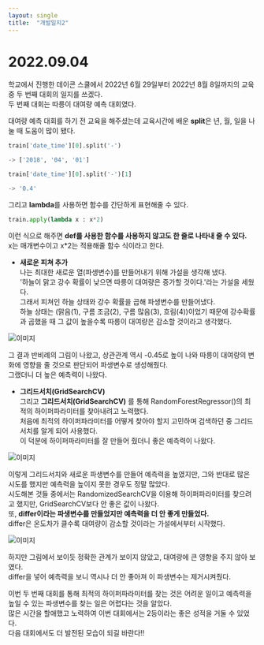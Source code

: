 ```yaml
---
layout: single
title:  "개발일지2"
---
```


# 2022.09.04

학교에서 진행한 데이콘 스쿨에서 2022년 6월 29일부터 2022년 8월 8일까지의 교육 중 두 번째 대회의 일지를 쓰겠다.  
두 번째 대회는 따릉이 대여량 예측 대회였다.  

대여량 예측 대회를 하기 전 교육을 해주셨는데 교육시간에 배운 **split**은 년, 월, 일을 나눌 때 도움이 많이 됐다.  

```python
train['date_time'][0].split('-')

-> ['2018', '04', '01']

train['date_time'][0].split('-')[1]

-> '0.4'
```

그리고 **lambda**를 사용하면 함수를 간단하게 표현해줄 수 있다.
```python
train.apply(lambda x : x*2)
```
이런 식으로 해주면 **def를 사용한 함수를 사용하지 않고도 한 줄로 나타내 줄 수 있다.**  
x는 매개변수이고 x*2는 적용해줄 함수 식이라고 한다.

* **새로운 피쳐 추가**  
나는 최대한 새로운 열(파생변수)를 만들어내기 위해 가설을 생각해 냈다.  
'하늘이 맑고 강수 확률이 낮으면 따릉이 대여량은 증가할 것이다.'라는 가설을 세웠다.  
그래서 피쳐인 하늘 상태와 강수 확률을 곱해 파생변수를 만들어냈다.    
하늘 상태는 (맑음(1), 구름 조금(2), 구름 많음(3), 흐림(4))이었기 때문에 강수확률과 곱했을 때 그 값이 높을수록 따릉이 대여량은 감소할 것이라고 생각했다.

![이미지](https://img1.daumcdn.net/thumb/R1280x0/?scode=mtistory2&fname=https%3A%2F%2Fblog.kakaocdn.net%2Fdn%2Fb0m973%2FbtrLhYDwxRT%2FPiHqb0ffmjESQj1atWX8DK%2Fimg.png)

그 결과 반비례의 그림이 나왔고, 상관관계 역시 -0.45로 높이 나와 따릉이 대여량의 변화에 영향을 줄 것으로 판단되어 파생변수로 생성해줬다.  
그랬더니 더 높은 예측력이 나왔다.

* **그리드서치(GridSearchCV)**  
그리고 **그리드서치(GridSearchCV)** 를 통해 RandomForestRegressor()의 최적의 하이퍼파라미터를 찾아내려고 노력했다.  
처음에 최적의 하이퍼파라미터를 어떻게 찾아야 할지 고민하며 검색하던 중 그리드서치를 알게 되어 사용했다.  
이 덕분에 하이퍼파라미터를 잘 만들어 줬더니 좋은 예측력이 나왔다.  

![이미지](https://img1.daumcdn.net/thumb/R1280x0/?scode=mtistory2&fname=https%3A%2F%2Fblog.kakaocdn.net%2Fdn%2FepVDcZ%2FbtrLhQMtMqm%2Fcaesc1yKbU19mX8zpWpTWK%2Fimg.png)

이렇게 그리드서치와 새로운 파생변수를 만들어 예측력을 높였지만, 그와 반대로 많은 시도를 했지만 예측력을 높이지 못한 경우도 정말 많았다.  
시도해본 것들 중에서는 RandomizedSearchCV을 이용해 하이퍼파라미터를 찾으려고 했지만, GridSearchCV보다 안 좋은 값이 나왔다.  
또, **differ이라는 파생변수를 만들었지만 예측력을 더 안 좋게 만들었다.**  
differ은 온도차가 클수록 대여량이 감소할 것이라는 가설에서부터 시작했다.  

![이미지](https://img1.daumcdn.net/thumb/R1280x0/?scode=mtistory2&fname=https%3A%2F%2Fblog.kakaocdn.net%2Fdn%2Fdwg08j%2FbtrLjiOPmrG%2FdXRiHxQDjSeIFZKyP4ki41%2Fimg.png)

하지만 그림에서 보이듯 정확한 관계가 보이지 않았고, 대여량에 큰 영향을 주지 않아 보였다.  
differ을 넣어 예측력을 보니 역시나 더 안 좋아져 이 파생변수는 제거시켜줬다.

이번 두 번째 대회를 통해 최적의 하이퍼파라미터를 찾는 것은 어려운 일이고 예측력을 높일 수 있는 파생변수를 찾는 일은 어렵다는 것을 알았다.  
많은 시간을 할애했고 노력하여 이번 대회에서는 2등이라는 좋은 성적을 거둘 수 있었다.  
다음 대회에서도 더 발전된 모습이 되길 바란다!!
